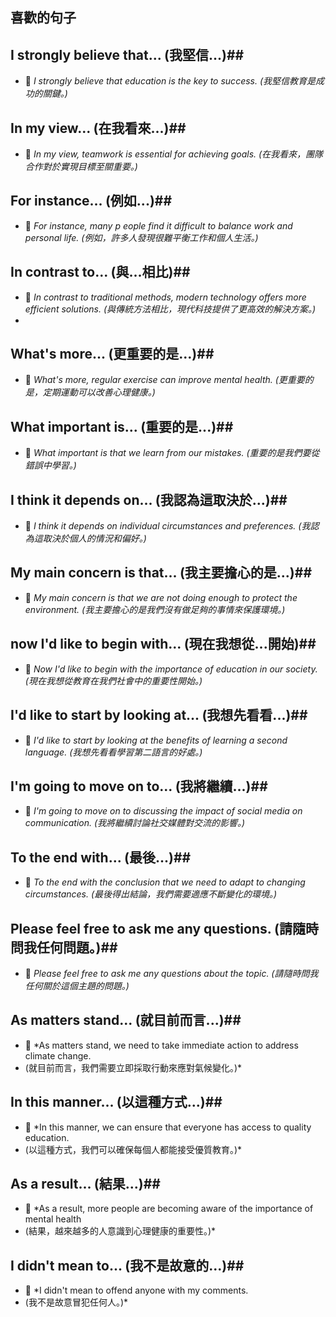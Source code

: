  ## 喜歡的句子

 
## I strongly believe that... (我堅信...)##
- 📝 *I strongly believe that education is the key to success. (我堅信教育是成功的關鍵。)*

## In my view... (在我看來...)##
- 📝 *In my view, teamwork is essential for achieving goals. (在我看來，團隊合作對於實現目標至關重要。)*

## For instance... (例如...)##
- 📝 *For instance, many p eople find it difficult to balance work and personal life. (例如，許多人發現很難平衡工作和個人生活。)*

## In contrast to... (與...相比)##
- 📝 *In contrast to traditional methods, modern technology offers more efficient solutions. (與傳統方法相比，現代科技提供了更高效的解決方案。)*
- 

## What's more... (更重要的是...)##
- 📝 *What's more, regular exercise can improve mental health. (更重要的是，定期運動可以改善心理健康。)*

## What important is... (重要的是...)##
- 📝 *What important is that we learn from our mistakes. (重要的是我們要從錯誤中學習。)*

## I think it depends on... (我認為這取決於...)##
- 📝 *I think it depends on individual circumstances and preferences. (我認為這取決於個人的情況和偏好。)*

## My main concern is that... (我主要擔心的是...)##
- 📝 *My main concern is that we are not doing enough to protect the environment. (我主要擔心的是我們沒有做足夠的事情來保護環境。)*

## now I'd like to begin with... (現在我想從...開始)##
- 📝 *Now I'd like to begin with the importance of education in our society. (現在我想從教育在我們社會中的重要性開始。)*

## I'd like to start by looking at... (我想先看看...)##
- 📝 *I'd like to start by looking at the benefits of learning a second language. (我想先看看學習第二語言的好處。)*

## I'm going to move on to... (我將繼續...)##
- 📝 *I'm going to move on to discussing the impact of social media on communication. (我將繼續討論社交媒體對交流的影響。)*

## To the end with... (最後...)##
- 📝 *To the end with the conclusion that we need to adapt to changing circumstances. (最後得出結論，我們需要適應不斷變化的環境。)*

## Please feel free to ask me any questions. (請隨時問我任何問題。)##
- 📝 *Please feel free to ask me any questions about the topic. (請隨時問我任何關於這個主題的問題。)*

## As matters stand... (就目前而言...)##
- 📝 *As matters stand, we need to take immediate action to address climate change.
- (就目前而言，我們需要立即採取行動來應對氣候變化。)*

## In this manner... (以這種方式...)##
- 📝 *In this manner, we can ensure that everyone has access to quality education.
- (以這種方式，我們可以確保每個人都能接受優質教育。)*

## As a result... (結果...)##
- 📝 *As a result, more people are becoming aware of the importance of mental health
- (結果，越來越多的人意識到心理健康的重要性。)*

## I didn't mean to... (我不是故意的...)##
- 📝 *I didn't mean to offend anyone with my comments.
- (我不是故意冒犯任何人。)*